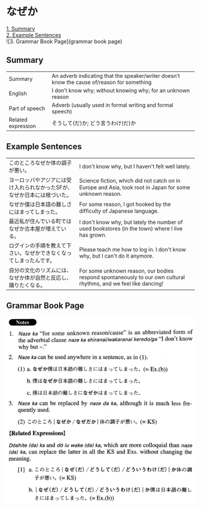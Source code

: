 # なぜか

[1. Summary](#summary)<br>
[2. Example Sentences](#example-sentences)<br>
![3. Grammar Book Page](grammar book page)<br>


## Summary

<table><tr>   <td>Summary</td>   <td>An adverb indicating that the speaker/writer doesn’t know the cause of/reason for something</td></tr><tr>   <td>English</td>   <td>I don’t know why; without knowing why; for an unknown reason</td></tr><tr>   <td>Part of speech</td>   <td>Adverb (usually used in formal writing and formal speech)</td></tr><tr>   <td>Related expression</td>   <td>そうして(だ)か; どう言うわけ(だ)か</td></tr></table>

## Example Sentences

<table><tr>   <td>このところなぜか体の調子が悪い。</td>   <td>I don't know why, but I haven't felt well lately.</td></tr><tr>   <td>ヨーロッパやアジアには受け入れられなかったSFが、なぜか日本には根づいた。</td>   <td>Science ﬁction, which did not catch on in Europe and Asia, took root in Japan for some unknown reason.</td></tr><tr>   <td>なぜか僕は日本語の難しさにはまってしまった。</td>   <td>For some reason, I got hooked by the difﬁculty of Japanese language.</td></tr><tr>   <td>最近私が住んでいる町ではなぜか古本屋が増えている。</td>   <td>I don't know why, but lately the number of used bookstores (in the town) where I live has grown.</td></tr><tr>   <td>ログインの手順を教えて下さい。なぜかできなくなってしまったんです。</td>   <td>Please teach me how to log in. I don't know why, but I can't do it anymore.</td></tr><tr>   <td>自分の文化のリズムには、なぜか体が自然と反応し、踊りたくなる。</td>   <td>For some unknown reason, our bodies respond spontaneously to our own cultural rhythms, and we feel like dancing!</td></tr></table>

## Grammar Book Page

![](../img/Advancedなぜか.png)

